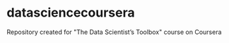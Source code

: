 datasciencecoursera
===================

Repository created for "The Data Scientist’s Toolbox" course on Coursera
